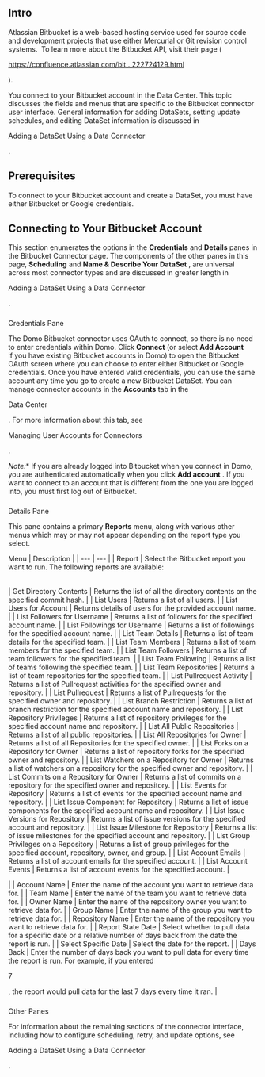 

Intro
-------

Atlassian Bitbucket is a web-based hosting service used for source code and development projects that use either Mercurial or Git revision control systems.  To learn more about the Bitbucket API, visit their page (

https://confluence.atlassian.com/bit...222724129.html

).


 You connect to your Bitbucket account in the Data Center. This topic discusses the fields and menus that are specific to the Bitbucket connector user interface. General information for adding DataSets, setting update schedules, and editing DataSet information is discussed in

Adding a DataSet Using a Data Connector

.


 Prerequisites
---------------

To connect to your Bitbucket account and create a DataSet, you must have either Bitbucket or Google credentials.


 Connecting to Your Bitbucket Account
--------------------------------------


 This section enumerates the options in the
 **Credentials**
 and
 **Details**
 panes in the Bitbucket Connector page. The components of the other panes in this page,
 **Scheduling**
 and
 **Name & Describe Your DataSet**
 , are universal across most connector types and are discussed in greater length in

Adding a DataSet Using a Data Connector

.


###
 Credentials Pane

The Domo Bitbucket connector uses OAuth to connect, so there is no need to enter credentials within Domo. Click
 **Connect**
 (or select
 **Add Account**
 if you have existing Bitbucket accounts in Domo) to open the Bitbucket OAuth screen where you can choose to enter either Bitbucket or Google credentials. Once you have entered valid credentials, you can use the same account any time you go to create a new Bitbucket DataSet. You can manage connector accounts in the
 **Accounts**
 tab in the

Data Center

. For more information about this tab, see

Managing User Accounts for Connectors

.

*Note:**
 If you are already logged into Bitbucket when you connect in Domo, you are authenticated automatically when you click
 **Add account**
 . If you want to connect to an account that is different from the one you are logged into, you must first log out of Bitbucket.


###
 Details Pane

This pane contains a primary
 **Reports**
 menu, along with various other menus which may or may not appear depending on the report type you select.


 Menu
  |
 Description
  |
| --- | --- |
|
 Report
  |
 Select the Bitbucket report you want to run. The following reports are available:


|  |  |
| --- | --- |
|
 Get Directory Contents
  |
 Returns the list of all the directory contents on the specified commit hash.
  |
|
 List Users
  |
 Returns a list of all users.
  |
|
 List Users for Account
  |
 Returns details of users for the provided account name.
  |
|
 List Followers for Username
  |
 Returns a list of followers for the specified account name.
  |
|
 List Followings for Username
  |
 Returns a list of followings for the specified account name.
  |
|
 List Team Details
  |
 Returns a list of team details for the specified team.
  |
|
 List Team Members
  |
 Returns a list of team members for the specified team.
  |
|
 List Team Followers
  |
 Returns a list of team followers for the specified team.
  |
|
 List Team Following
  |
 Returns a list of teams following the specified team.
  |
|
 List Team Repositories
  |
 Returns a list of team repositories for the specified team.
  |
|
 List Pullrequest Activity
  |
 Returns a list of Pullrequest activities for the specified owner and repository.
  |
|
 List Pullrequest
  |
 Returns a list of Pullrequests for the specified owner and repository.
  |
|
 List Branch Restriction
  |
 Returns a list of branch restriction for the specified account name and repository.
  |
|
 List Repository Privileges
  |
 Returns a list of repository privileges for the specified account name and repository.
  |
|
 List All Public Repositories
  |
 Returns a list of all public repositories.
  |
|
 List All Repositories for Owner
  |
 Returns a list of all Repositories for the specified owner.
  |
|
 List Forks on a Repository for Owner
  |
 Returns a list of repository forks for the specified owner and repository.
  |
|
 List Watchers on a Repository for Owner
  |
 Returns a list of watchers on a repository for the specified owner and repository.
  |
|
 List Commits on a Repository for Owner
  |
 Returns a list of commits on a repository for the specified owner and repository.
  |
|
 List Events for Repository
  |
 Returns a list of events for the specified account name and repository.
  |
|
 List Issue Component for Repository
  |
 Returns a list of issue components for the specified account name and repository.
  |
|
 List Issue Versions for Repository
  |
 Returns a list of issue versions for the specified account and repository.
  |
|
 List Issue Milestone for Repository
  |
 Returns a list of issue milestones for the specified account and repository.
  |
|
 List Group Privileges on a Repository
  |
 Returns a list of group privileges for the specified account, repository, owner, and group.
  |
|
 List Account Emails
  |
 Returns a list of account emails for the specified account.
  |
|
 List Account Events
  |
 Returns a list of account events for the specified account.
  |

|
|
 Account Name
  |
 Enter the name of the account you want to retrieve data for.
  |
|
 Team Name
  |
 Enter the name of the team you want to retrieve data for.
  |
|
 Owner Name
  |
 Enter the name of the repository owner you want to retrieve data for.
  |
|
 Group Name
  |
 Enter the name of the group you want to retrieve data for.
  |
|
 Repository Name
  |
 Enter the name of the repository you want to retrieve data for.
  |
|
 Report State Date
  |
 Select whether to pull data for a specific date or a relative number of days back from the date the report is run.
  |
|
 Select Specific Date
  |
 Select the date for the report.
  |
|
 Days Back
  |
 Enter the number of days back you want to pull data for every time the report is run. For example, if you entered

7

, the report would pull data for the last 7 days every time it ran.
  |


###
 Other Panes

For information about the remaining sections of the connector interface, including how to configure scheduling, retry, and update options, see

Adding a DataSet Using a Data Connector

.

